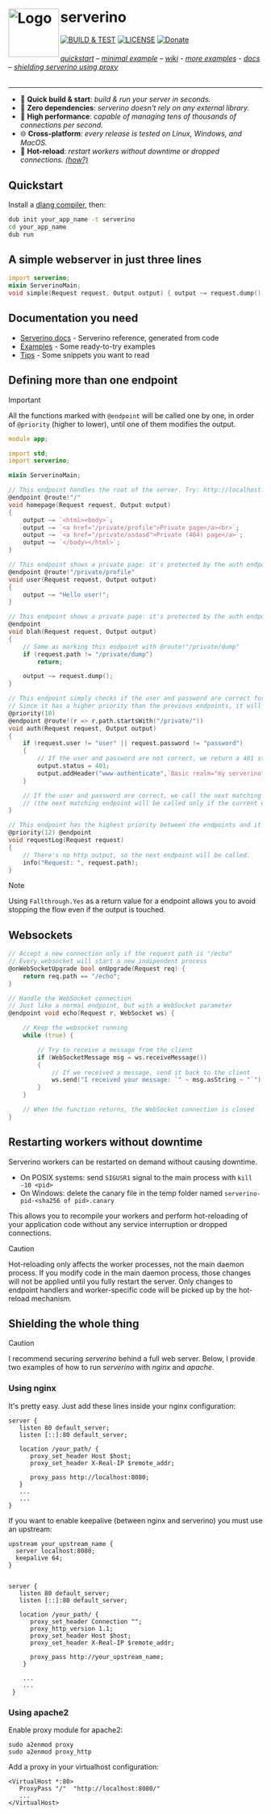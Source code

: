 serverino
<img align="left" alt="Logo" width="100" src="https://github.com/trikko/serverino/assets/647157/a6f462fa-8b76-43c3-9855-0671e704aa6c" height="96">
=======
[![BUILD & TEST](https://github.com/trikko/serverino/actions/workflows/d.yml/badge.svg)](https://github.com/trikko/serverino/actions/workflows/d.yml) [![LICENSE](https://img.shields.io/badge/LICENSE-MIT-blue)](https://github.com/trikko/serverino/tree/master/LICENSE) [![Donate](https://img.shields.io/badge/paypal-buy_me_a_beer-FFEF00?logo=paypal&logoColor=white)](https://paypal.me/andreafontana/5)
###### [quickstart](#quickstart) – [minimal example](#a-simple-webserver-in-just-three-lines) – [wiki](https://github.com/trikko/serverino/wiki/) - [more examples](https://github.com/trikko/serverino/tree/master/examples/) - [docs]( #documentation-you-need) – [shielding serverino using proxy](#shielding-the-whole-thing)
---
* 🚀 **Quick build & start**: *build & run your server in seconds.*
* 🙌 **Zero dependencies**: *serverino doesn't rely on any external library.*
* 💪 **High performance**: *capable of managing tens of thousands of connections per second.*
* 🌐 **Cross-platform**: *every release is tested on Linux, Windows, and MacOS.*
* 🔄 **Hot-reload**: *restart workers without downtime or dropped connections. [(how?)](#restarting-workers-without-downtime)*


## Quickstart
Install a [dlang compiler](https://dlang.org/), then:
```sh
dub init your_app_name -t serverino
cd your_app_name
dub run
```

## A simple webserver in just three lines
```d
import serverino;
mixin ServerinoMain;
void simple(Request request, Output output) { output ~= request.dump(); }
```

## Documentation you need
* [Serverino docs](https://trikko.github.io/serverino/) - Serverino reference, generated from code
* [Examples](https://github.com/trikko/serverino/tree/master/examples) - Some ready-to-try examples
* [Tips](https://github.com/trikko/serverino/wiki/) - Some snippets you want to read

## Defining more than one endpoint
> [!IMPORTANT]
> All the functions marked with ```@endpoint``` will be called one by one, in order of ```@priority``` (higher to lower), until one of them modifies the output.

```d
module app;

import std;
import serverino;

mixin ServerinoMain;

// This endpoint handles the root of the server. Try: http://localhost:8080/
@endpoint @route!"/"
void homepage(Request request, Output output)
{
	output ~= `<html><body>`;
	output ~= `<a href="/private/profile">Private page</a><br>`;
	output ~= `<a href="/private/asdasd">Private (404) page</a>`;
	output ~= `</body></html>`;
}

// This endpoint shows a private page: it's protected by the auth endpoint below.
@endpoint @route!"/private/profile"
void user(Request request, Output output)
{
	output ~= "Hello user!";
}

// This endpoint shows a private page: it's protected by the auth endpoint below.
@endpoint
void blah(Request request, Output output)
{
	// Same as marking this endpoint with @route!"/private/dump"
	if (request.path != "/private/dump")
		return;

	output ~= request.dump();
}

// This endpoint simply checks if the user and password are correct for all the private pages.
// Since it has a higher priority than the previous endpoints, it will be called first.
@priority(10)
@endpoint @route!(r => r.path.startsWith("/private/"))
void auth(Request request, Output output)
{
	if (request.user != "user" || request.password != "password")
	{
		// If the user and password are not correct, we return a 401 status code and a www-authenticate header.
		output.status = 401;
		output.addHeader("www-authenticate",`Basic realm="my serverino"`);
	}

	// If the user and password are correct, we call the next matching endpoint.
	// (the next matching endpoint will be called only if the current endpoint doesn't write anything)
}

// This endpoint has the highest priority between the endpoints and it logs all the requests.
@priority(12) @endpoint
void requestLog(Request request)
{
	// There's no http output, so the next endpoint will be called.
	info("Request: ", request.path);
}
```
> [!NOTE]
> Using `Fallthrough.Yes` as a return value for a endpoint allows you to avoid stopping the flow even if the output is touched.

## Websockets

```d
// Accept a new connection only if the request path is "/echo"
// Every websocket will start a new indipendent process
@onWebSocketUpgrade bool onUpgrade(Request req) {
	return req.path == "/echo";
}

// Handle the WebSocket connection
// Just like a normal endpoint, but with a WebSocket parameter
@endpoint void echo(Request r, WebSocket ws) {

	// Keep the websocket running
	while (true) {

		// Try to receive a message from the client
		if (WebSocketMessage msg = ws.receiveMessage())
		{
			// If we received a message, send it back to the client
			ws.send("I received your message: `" ~ msg.asString ~ "`");
		}
	}

	// When the function returns, the WebSocket connection is closed
}
```

## Restarting workers without downtime

Serverino workers can be restarted on demand without causing downtime.
 * On POSIX systems: send `SIGUSR1` signal to the main process with `kill -10 <pid>`
 * On Windows: delete the canary file in the temp folder named `serverino-pid-<sha256 of pid>.canary`

This allows you to recompile your workers and perform hot-reloading of your application code without any service interruption or dropped connections.

> [!CAUTION]
> Hot-reloading only affects the worker processes, not the main daemon process. If you modify code in the main daemon process, those changes will not be applied until you fully restart the server. Only changes to endpoint handlers and worker-specific code will be picked up by the hot-reload mechanism.

## Shielding the whole thing
> [!CAUTION]
>  I recommend securing *serverino* behind a full web server. Below, I provide two examples of how to run *serverino* with *nginx* and *apache*.

### Using nginx
It's pretty easy. Just add these lines inside your nginx configuration:

```
server {
   listen 80 default_server;
   listen [::]:80 default_server;

   location /your_path/ {
      proxy_set_header Host $host;
      proxy_set_header X-Real-IP $remote_addr;

      proxy_pass http://localhost:8080;
   }
   ...
   ...
}
```

If you want to enable keepalive (between nginx and serverino) you must use an upstream:

```
upstream your_upstream_name {
  server localhost:8080;
  keepalive 64;
}


server {
   listen 80 default_server;
   listen [::]:80 default_server;

   location /your_path/ {
      proxy_set_header Connection "";
      proxy_http_version 1.1;
      proxy_set_header Host $host;
      proxy_set_header X-Real-IP $remote_addr;

      proxy_pass http://your_upstream_name;
    }

    ...
    ...
 }
```
### Using apache2
Enable proxy module for apache2:
```
sudo a2enmod proxy
sudo a2enmod proxy_http
```

Add a proxy in your virtualhost configuration:
```
<VirtualHost *:80>
   ProxyPass "/"  "http://localhost:8080/"
   ...
</VirtualHost>
```
